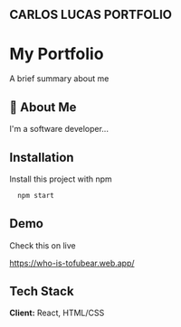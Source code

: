 
## CARLOS LUCAS PORTFOLIO
# My Portfolio 

A brief summary about me

## 🚀 About Me
I'm a software developer...


## Installation

Install this project with npm

```bash
  npm start
```
    
## Demo

Check this on live

https://who-is-tofubear.web.app/
## Tech Stack

**Client:** React, HTML/CSS


